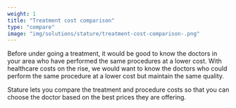```yaml
---
weight: 1
title: "Treatment cost comparison"
type: "compare"
image: "img/solutions/stature/treatment-cost-comparison-.png"
---
```

Before under going a treatment, it would be good to know the doctors in your area who have performed the same procedures at a lower cost. With healthcare costs on the rise, we would want to know the doctors who could perform the same procedure at a lower cost but maintain the same quality.


Stature lets you compare the treatment and procedure costs so that you can choose the doctor based on the best prices they are offering.

